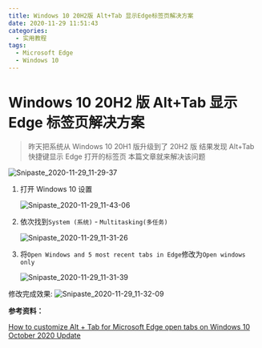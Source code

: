 ```yaml
---
title: Windows 10 20H2版 Alt+Tab 显示Edge标签页解决方案
date: 2020-11-29 11:51:43
categories:
  - 实用教程
tags:
  - Microsoft Edge
  - Windows 10
---
```


# Windows 10 20H2 版 Alt+Tab 显示 Edge 标签页解决方案

> 昨天把系统从 Windows 10 20H1 版升级到了 20H2 版
> 结果发现 Alt+Tab 快捷键显示 Edge 打开的标签页
> 本篇文章就来解决该问题

![Snipaste_2020-11-29_11-29-37](https://img-1251985644.file.myqcloud.com/img/blog/windows-10-20h2-alt-tab-edge/Snipaste_2020-11-29_11-29-37.png)

1. 打开 Windows 10 设置

   ![Snipaste_2020-11-29_11-43-06](https://img-1251985644.file.myqcloud.com/img/blog/windows-10-20h2-alt-tab-edge/Snipaste_2020-11-29_11-43-06.png)

2. 依次找到`System (系统)` - `Multitasking(多任务)`

   ![Snipaste_2020-11-29_11-31-26](https://img-1251985644.file.myqcloud.com/img/blog/windows-10-20h2-alt-tab-edge/Snipaste_2020-11-29_11-31-26.png)

3. 将`Open Windows and 5 most recent tabs in Edge`修改为`Open windows only`

   ![Snipaste_2020-11-29_11-31-39](https://img-1251985644.file.myqcloud.com/img/blog/windows-10-20h2-alt-tab-edge/Snipaste_2020-11-29_11-31-39.png)

修改完成效果:
![Snipaste_2020-11-29_11-32-09](https://img-1251985644.file.myqcloud.com/img/blog/windows-10-20h2-alt-tab-edge/Snipaste_2020-11-29_11-32-09.png)

**参考资料：**

[How to customize Alt + Tab for Microsoft Edge open tabs on Windows 10 October 2020 Update](https://www.windowscentral.com/how-customize-alt-tab-microsoft-edge-open-tabs-windows-10-october-2020-update)
